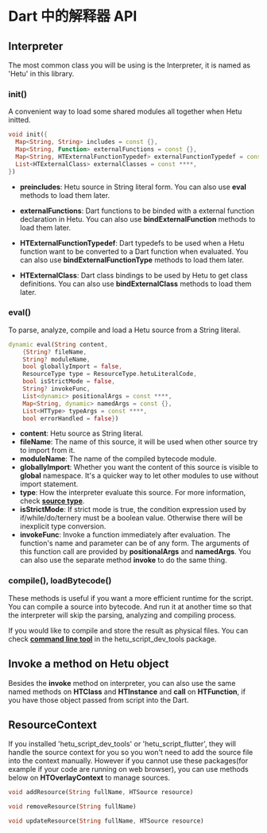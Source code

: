 # Dart 中的解释器 API

## Interpreter

The most common class you will be using is the Interpreter, it is named as 'Hetu' in this library.

### init()

A convenient way to load some shared modules all together when Hetu initted.

```dart
void init({
  Map<String, String> includes = const {},
  Map<String, Function> externalFunctions = const {},
  Map<String, HTExternalFunctionTypedef> externalFunctionTypedef = const {},
  List<HTExternalClass> externalClasses = const ****,
})
```

- **preincludes**: Hetu source in String literal form. You can also use **eval** methods to load them later.

- **externalFunctions**: Dart functions to be binded with a external function declaration in Hetu. You can also use **bindExternalFunction** methods to load them later.

- **HTExternalFunctionTypedef**: Dart typedefs to be used when a Hetu function want to be converted to a Dart function when evaluated. You can also use **bindExternalFunctionType** methods to load them later.

- **HTExternalClass**: Dart class bindings to be used by Hetu to get class definitions. You can also use **bindExternalClass** methods to load them later.

### eval()

To parse, analyze, compile and load a Hetu source from a String literal.

```dart
dynamic eval(String content,
    {String? fileName,
    String? moduleName,
    bool globallyImport = false,
    ResourceType type = ResourceType.hetuLiteralCode,
    bool isStrictMode = false,
    String? invokeFunc,
    List<dynamic> positionalArgs = const ****,
    Map<String, dynamic> namedArgs = const {},
    List<HTType> typeArgs = const ****,
    bool errorHandled = false})
```

- **content**: Hetu source as String literal.
- **fileName**: The name of this source, it will be used when other source try to import from it.
- **moduleName**: The name of the compiled bytecode module.
- **globallyImport**: Whether you want the content of this source is visible to **global** namespace. It's a quicker way to let other modules to use without import statement.
- **type**: How the interpreter evaluate this source. For more information, check [**source type**](../../guide/package/readme.md#resource-type).
- **isStrictMode**: If strict mode is true, the condition expression used by if/while/do/ternery must be a boolean value. Otherwise there will be inexplicit type conversion.
- **invokeFunc**: Invoke a function immediately after evaluation. The function's name and parameter can be of any form. The arguments of this function call are provided by **positionalArgs** and **namedArgs**. You can also use the separate method **invoke** to do the same thing.

### compile(), loadBytecode()

These methods is useful if you want a more efficient runtime for the script. You can compile a source into bytecode. And run it at another time so that the interpreter will skip the parsing, analyzing and compiling process.

If you would like to compile and store the result as physical files. You can check [**command line tool**](../../guide/command_line_tool/readme.md#compile) in the hetu_script_dev_tools package.

## Invoke a method on Hetu object

Besides the **invoke** method on interpreter, you can also use the same named methods on **HTClass** and **HTInstance** and **call** on **HTFunction**, if you have those object passed from script into the Dart.

## ResourceContext

If you installed 'hetu_script_dev_tools' or 'hetu_script_flutter', they will handle the source context for you so you won't need to add the source file into the context manually. However if you cannot use these packages(for example if your code are running on web browser), you can use methods below on **HTOverlayContext** to manage sources.

```dart
void addResource(String fullName, HTSource resource)

void removeResource(String fullName)

void updateResource(String fullName, HTSource resource)
```
